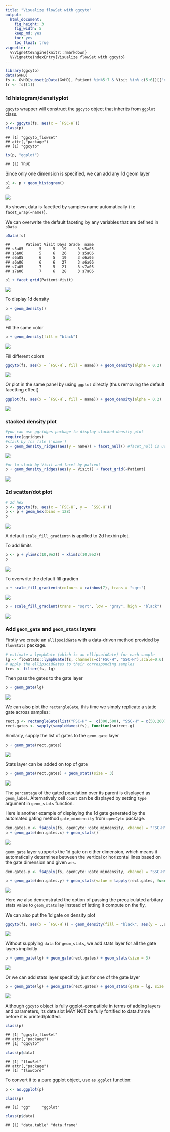 ```yaml
---
title: "Visualize flowSet with ggcyto"
output:
  html_document:
    fig_height: 3
    fig_width: 5
    keep_md: yes
    toc: yes
    toc_float: true
vignette: >    
  %\VignetteEngine{knitr::rmarkdown}
  %\VignetteIndexEntry{Visualize flowSet with ggcyto}
---
```






```r
library(ggcyto)
data(GvHD)
fs <- GvHD[subset(pData(GvHD), Patient %in%5:7 & Visit %in% c(5:6))[["name"]]]
fr <- fs[[1]]
```

### 1d histogram/densityplot
`ggcyto` wrapper will construct the `ggcyto` object that inherits from `ggplot` class.

```r
p <- ggcyto(fs, aes(x = `FSC-H`)) 
class(p)
```

```
## [1] "ggcyto_flowSet"
## attr(,"package")
## [1] "ggcyto"
```

```r
is(p, "ggplot")
```

```
## [1] TRUE
```

Since only one dimension is specified, we can add any 1d geom layer

```r
p1 <- p + geom_histogram() 
p1
```

![](ggcyto.flowSet_files/figure-html/unnamed-chunk-4-1.png)<!-- -->

As shown, data is facetted by samples name automatically (i.e `facet_wrap(~name)`).

We can overwrite the default faceting by any variables that are defined in `pData`

```r
pData(fs)
```

```
##       Patient Visit Days Grade  name
## s5a05       5     5   19     3 s5a05
## s5a06       5     6   26     3 s5a06
## s6a05       6     5   19     3 s6a05
## s6a06       6     6   27     3 s6a06
## s7a05       7     5   21     3 s7a05
## s7a06       7     6   28     3 s7a06
```

```r
p1 + facet_grid(Patient~Visit)
```

![](ggcyto.flowSet_files/figure-html/unnamed-chunk-5-1.png)<!-- -->

To display 1d density

```r
p + geom_density()
```

![](ggcyto.flowSet_files/figure-html/unnamed-chunk-6-1.png)<!-- -->

Fill the same color

```r
p + geom_density(fill = "black")
```

![](ggcyto.flowSet_files/figure-html/unnamed-chunk-7-1.png)<!-- -->

Fill different colors

```r
ggcyto(fs, aes(x = `FSC-H`, fill = name)) + geom_density(alpha = 0.2)
```

![](ggcyto.flowSet_files/figure-html/unnamed-chunk-8-1.png)<!-- -->

Or plot in the same panel by using `ggplot` directly (thus removing the default facetting effect)

```r
ggplot(fs, aes(x = `FSC-H`, fill = name)) + geom_density(alpha = 0.2)
```

![](ggcyto.flowSet_files/figure-html/unnamed-chunk-9-1.png)<!-- -->

### stacked density plot

```r
#you can use ggridges package to display stacked density plot
require(ggridges)
#stack by fcs file ('name')
p + geom_density_ridges(aes(y = name)) + facet_null() #facet_null is used to remove the default facet_wrap (by 'name' column)
```

![](ggcyto.flowSet_files/figure-html/unnamed-chunk-10-1.png)<!-- -->

```r
#or to stack by Visit and facet by patient
p + geom_density_ridges(aes(y = Visit)) + facet_grid(~Patient)
```

![](ggcyto.flowSet_files/figure-html/unnamed-chunk-10-2.png)<!-- -->


### 2d scatter/dot plot

```r
# 2d hex
p <- ggcyto(fs, aes(x = `FSC-H`, y =  `SSC-H`))
p <- p + geom_hex(bins = 128)
p
```

![](ggcyto.flowSet_files/figure-html/unnamed-chunk-11-1.png)<!-- -->

A default `scale_fill_gradientn` is applied to 2d hexbin plot.

To add limits

```r
p <- p + ylim(c(10,9e2)) + xlim(c(10,9e2))   
p
```

![](ggcyto.flowSet_files/figure-html/unnamed-chunk-12-1.png)<!-- -->

To overwrite the default fill gradien

```r
p + scale_fill_gradientn(colours = rainbow(7), trans = "sqrt")
```

![](ggcyto.flowSet_files/figure-html/unnamed-chunk-13-1.png)<!-- -->

```r
p + scale_fill_gradient(trans = "sqrt", low = "gray", high = "black")
```

![](ggcyto.flowSet_files/figure-html/unnamed-chunk-13-2.png)<!-- -->

### Add `geom_gate` and `geom_stats` layers

Firstly we create an `ellipsoidGate` with a data-driven method provided by `flowStats` package.

```r
# estimate a lymphGate (which is an ellipsoidGate) for each sample
lg <- flowStats::lymphGate(fs, channels=c("FSC-H", "SSC-H"),scale=0.6)
# apply the ellipsoidGates to their corresponding samples
fres <- filter(fs, lg)
```

Then pass the gates to the gate layer

```r
p + geom_gate(lg)
```

![](ggcyto.flowSet_files/figure-html/unnamed-chunk-15-1.png)<!-- -->

We can also plot the `rectangleGate`, this time we simply replicate a static gate across samples:

```r
rect.g <- rectangleGate(list("FSC-H" =  c(300,500), "SSC-H" = c(50,200)))
rect.gates <- sapply(sampleNames(fs), function(sn)rect.g)
```

Similarly, supply the list of gates to the `geom_gate` layer

```r
p + geom_gate(rect.gates)
```

![](ggcyto.flowSet_files/figure-html/unnamed-chunk-17-1.png)<!-- -->

Stats layer can be added on top of gate

```r
p + geom_gate(rect.gates) + geom_stats(size = 3)
```

![](ggcyto.flowSet_files/figure-html/unnamed-chunk-18-1.png)<!-- -->

The `percentage` of the gated population over its parent is displayed as `geom_label`. Alternatively cell `count` can be displayed by setting `type` argument in `geom_stats` function.

Here is another example of displaying the 1d gate generated by the automated gating method `gate_mindensity` from `openCyto` package.

```r
den.gates.x <- fsApply(fs, openCyto::gate_mindensity, channel = "FSC-H", gate_range = c(100, 300), adjust = 1)
p + geom_gate(den.gates.x) + geom_stats()
```

![](ggcyto.flowSet_files/figure-html/unnamed-chunk-19-1.png)<!-- -->

`geom_gate` layer supports the 1d gate on either dimension, which means it automatically determines between the vertical or horizontal lines based on the gate dimension and given `aes`.

```r
den.gates.y <- fsApply(fs, openCyto::gate_mindensity, channel = "SSC-H", gate_range = c(100, 500), adjust = 1, positive = FALSE)

p + geom_gate(den.gates.y) + geom_stats(value = lapply(rect.gates, function(g)0.1))
```

![](ggcyto.flowSet_files/figure-html/unnamed-chunk-20-1.png)<!-- -->

Here we also demenstrated the option of passing the precalculated arbitary stats value to `geom_stats` lay instead of letting it compute on the fly, 

We can also put the 1d gate on density plot

```r
ggcyto(fs, aes(x = `FSC-H`)) + geom_density(fill = "black", aes(y = ..scaled..)) + geom_gate(den.gates.x)  + geom_stats(type = "count")
```

![](ggcyto.flowSet_files/figure-html/unnamed-chunk-21-1.png)<!-- -->

Without supplying `data` for `geom_stats`, we add stats layer for all the gate layers implicitly

```r
p + geom_gate(lg) + geom_gate(rect.gates) + geom_stats(size = 3)
```

![](ggcyto.flowSet_files/figure-html/unnamed-chunk-22-1.png)<!-- -->


Or we can add stats layer specificly just for one of the gate layer

```r
p + geom_gate(lg) + geom_gate(rect.gates) + geom_stats(gate = lg, size = 3)
```

![](ggcyto.flowSet_files/figure-html/unnamed-chunk-23-1.png)<!-- -->


Although `ggcyto` object is fully ggplot-compatible in terms of adding layers and parameters, its data slot MAY NOT be fully fortified to data.frame before it is printed/plotted.

```r
class(p)
```

```
## [1] "ggcyto_flowSet"
## attr(,"package")
## [1] "ggcyto"
```

```r
class(p$data)
```

```
## [1] "flowSet"
## attr(,"package")
## [1] "flowCore"
```

To convert it to a pure ggplot object, use `as.ggplot` function:

```r
p <- as.ggplot(p)

class(p)
```

```
## [1] "gg"     "ggplot"
```

```r
class(p$data)
```

```
## [1] "data.table" "data.frame"
```




